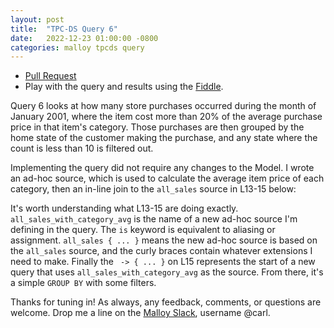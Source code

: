 ```yaml
---
layout: post
title:  "TPC-DS Query 6"
date:   2022-12-23 01:00:00 -0800
categories: malloy tpcds query
---
```

- [Pull Request](https://github.com/carlineng/malloy-tpcds/pull/9)
- Play with the query and results using the [Fiddle](https://carlineng.github.io/tpcds-fiddle/?q=6+-+Query+06&t=&m=TPC-DS).

Query 6 looks at how many store purchases occurred during the month of January 2001, where the item cost more than 20% of the average purchase price in that item's category. Those purchases are then grouped by the home state of the customer making the purchase, and any state where the count is less than 10 is filtered out.

<script src="https://gist.github.com/carlineng/b8521900a6aa92cd2b349326e9f36937.js?file=q06.sql"></script>

Implementing the query did not require any changes to the Model. I wrote an ad-hoc source, which is used to calculate the average item price of each category, then an in-line join to the `all_sales` source in L13-15 below:

<script src="https://gist.github.com/carlineng/b8521900a6aa92cd2b349326e9f36937.js?file=q06.malloy"></script>

It's worth understanding what L13-15 are doing exactly. `all_sales_with_category_avg` is the name of a new ad-hoc source I'm defining in the query. The `is` keyword is equivalent to aliasing or assignment. `all_sales { ... }` means the new ad-hoc source is based on the `all_sales` source, and the curly braces contain whatever extensions I need to make. Finally the ` -> { ... }` on L15 represents the start of a new query that uses `all_sales_with_category_avg` as the source. From there, it's a simple `GROUP BY` with some filters.

Thanks for tuning in! As always, any feedback, comments, or questions are welcome. Drop me a line on the [Malloy Slack](https://malloy-community.slack.com), username @carl.
